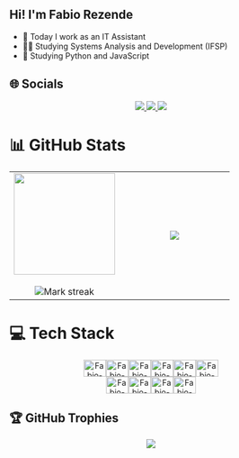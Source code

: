 ## Hi! I'm Fabio Rezende

- 🔭 Today I work as an IT Assistant
- 👨‍💻 Studying Systems Analysis and Development (IFSP)
- 🌱 Studying Python and JavaScript

## 🌐 Socials
<div align="center">
  <a href = "mailto:rezendefabio337@hotmail.com">
      <img src="https://img.shields.io/badge/-Gmail-%23333?style=for-the-badge&logo=gmail&logoColor=white" target="_blank">
  </a>
  <a href="https://www.linkedin.com/in/fabio-rezendee/" target="_blank">
      <img src="https://img.shields.io/badge/-LinkedIn-%230077B5?style=for-the-badge&logo=linkedin&logoColor=white" target="_blank">
  </a>
  <a href="https://instagram.com/rezendee_fabio" target="_blank">
    <img src="https://img.shields.io/badge/-Instagram-%23E4405F?style=for-the-badge&logo=instagram&logoColor=white" target="_blank">
   </a>
</div>

# 📊 GitHub Stats
<table align="center" style="border-collapse: collapse; border: none;">
  <tr border="none">
    <td width="50%" align="center">
      <img height="180em" src="https://github-readme-stats.vercel.app/api?username=Rezende-Fabio&show_icons=true&theme=dark&include_all_commits=true&count_private=true"/>
      <br></br>
      <img  title="🔥 Get streak stats for your profile at git.io/streak-stats" alt="Mark streak" src="https://github-readme-streak-stats.herokuapp.com/?user=Rezende-Fabio&theme=dark&hide_border=false" /> 
    </td>
    <td width="50%" align="center">
      <img  align="center"  src="https://github-readme-stats.anuraghazra1.vercel.app/api/top-langs/?username=Rezende-Fabio&theme=dark&hide_border=false&no-bg=true&no-frame=true&langs_count=10"/>
    </td>
  </tr>
</table>

# 💻 Tech Stack
<div align="center" style="display: flex; align-items: center; justify-content: center; flex-wrap: nowrap;"><br>
  <img align="center" alt="Fabio-Js" height="30" width="40" src="https://cdn.jsdelivr.net/gh/devicons/devicon/icons/javascript/javascript-original.svg"/>
  <img align="center" alt="Fabio-HTML" height="30" width="40" src="https://cdn.jsdelivr.net/gh/devicons/devicon/icons/html5/html5-original.svg" />
  <img align="center" alt="Fabio-CSS" height="30" width="40" src="https://cdn.jsdelivr.net/gh/devicons/devicon/icons/css3/css3-original.svg" />
  <img align="center" alt="Fabio-Python" height="30" width="40" src="https://cdn.jsdelivr.net/gh/devicons/devicon/icons/python/python-original.svg" />
  <img align="center" alt="Fabio-MySQL" height="30" width="40" src="https://cdn.jsdelivr.net/gh/devicons/devicon/icons/mysql/mysql-original.svg" />
  <img align="center" alt="Fabio-SqLite" height="30" width="40" src="https://cdn.jsdelivr.net/gh/devicons/devicon/icons/sqlite/sqlite-original.svg" />      
</div>
<div align="center" style="display: flex; align-items: center; justify-content: center; flex-wrap: nowrap;"><br>
  <img aling="center" alt="Fabio-Dart" height="30" width="40" src="https://cdn.jsdelivr.net/gh/devicons/devicon/icons/dart/dart-original.svg" />
  <img aling="center" alt="Fabio-Flutter" height="30" width="40" src="https://cdn.jsdelivr.net/gh/devicons/devicon/icons/flutter/flutter-original.svg" />
  <img aling="start" alt="Fabio-Django" height="30" width="40" src="https://icongr.am/devicon/django-original.svg?size=128&color=currentColor">
  <img aling="center" alt="Fabio-Flask" height="30" width="40" src="https://cdn.jsdelivr.net/gh/devicons/devicon/icons/flask/flask-original.svg">
</div>

## 🏆 GitHub Trophies
<div align="center">
  
  ![](https://github-profile-trophy.vercel.app/?username=Rezende-Fabio&theme=radical&no-frame=false&no-bg=true&margin-w=4)
</div>
  
##
<!--<div class="contacts" align="center">
   ![](https://visitor-badge.glitch.me/badge?page_id=Rezende-Fabio)
  ![Snake animation](https://github.com/Rezende-Fabio/Rezende-Fabio/blob/output/github-contribution-grid-snake.svg)
</div> --> 
  
